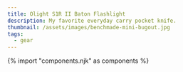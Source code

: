 ```yaml
---
title: Olight S1R II Baton Flashlight
description: My favorite everyday carry pocket knife.
thumbnail: /assets/images/benchmade-mini-bugout.jpg
tags:
  - gear
---
```

{% import "components.njk" as components %}